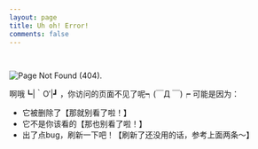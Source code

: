 ```yaml
---
layout: page
title: Uh oh! Error!
comments: false
---
```


<img style="margin-top: 30px;" src="/assets/themes/twitter/img/404.png" alt="Page Not Found (404).">

啊哦┗|｀O′|┛ ，你访问的页面不见了呢┑(￣Д ￣)┍
可能是因为：
* 它被删除了【那就别看了啦！】
* 它不是你该看的【那也别看了啦！】
* 出了点bug，刷新一下吧！【刷新了还没用的话，参考上面两条～】
